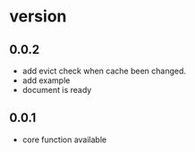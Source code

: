 # version

## 0.0.2

- add evict check when cache been changed.
- add example
- document is ready


## 0.0.1

- core function available






